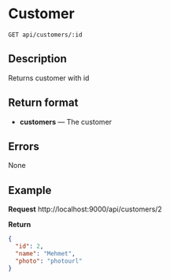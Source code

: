 # Customer

    GET api/customers/:id

## Description
Returns customer with id

## Return format
- **customers** — The customer

## Errors
None

## Example
**Request**
http://localhost:9000/api/customers/2

**Return**
``` json
{
  "id": 2,
  "name": "Mehmet",
  "photo": "photourl"
}
```